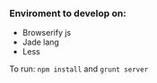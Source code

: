 ### Enviroment to develop on:
* Browserify js
* Jade lang
* Less

To run:
`npm install` and `grunt server`
